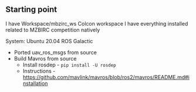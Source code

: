 ## Starting point

I have Workspace/mbzirc_ws Colcon workspace
I have everything installed related to MZBIRC competition natively

System:
Ubuntu 20.04
ROS Galactic

* Ported uav_ros_msgs from source
* Build Mavros from source
  * Install rosdep - ```pip install -U rosdep```
  * Instructions - https://github.com/mavlink/mavros/blob/ros2/mavros/README.md#installation
